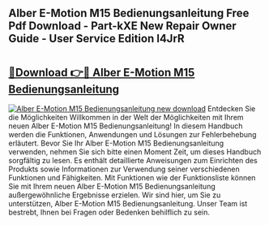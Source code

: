 ## Alber E-Motion M15 Bedienungsanleitung Free Pdf Download - Part-kXE New Repair Owner Guide - User Service Edition l4JrR

# <h2><a href="http://df20z8g.blite.top/?on=Alber+E-Motion+M15+Bedienungsanleitung">🔗Download 👉🔴 Alber E-Motion M15 Bedienungsanleitung</a></h2>

[![Alber E-Motion M15 Bedienungsanleitung new download](https://i.imgur.com/lujVjoI.png)](http://df20z8g.blite.top/?on=Alber+E-Motion+M15+Bedienungsanleitung)
Entdecken Sie die Möglichkeiten Willkommen in der Welt der Möglichkeiten mit Ihrem neuen Alber E-Motion M15 Bedienungsanleitung! In diesem Handbuch werden die Funktionen, Anwendungen und Lösungen zur Fehlerbehebung erläutert. Bevor Sie Ihr Alber E-Motion M15 Bedienungsanleitung verwenden, nehmen Sie sich bitte einen Moment Zeit, um dieses Handbuch sorgfältig zu lesen. Es enthält detaillierte Anweisungen zum Einrichten des Produkts sowie Informationen zur Verwendung seiner verschiedenen Funktionen und Fähigkeiten. Mit Funktionen wie der Funktionsliste können Sie mit Ihrem neuen Alber E-Motion M15 Bedienungsanleitung außergewöhnliche Ergebnisse erzielen. Wir sind hier, um Sie zu unterstützen, Alber E-Motion M15 Bedienungsanleitung. Unser Team ist bestrebt, Ihnen bei Fragen oder Bedenken behilflich zu sein.

